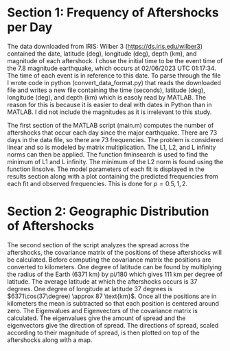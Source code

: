 # Section 1: Frequency of Aftershocks per Day

The data downloaded from IRIS: Wilber 3 (https://ds.iris.edu/wilber3) contained the date, latitude (deg), longitude (deg), depth (km), and magnitude of each aftershock. I chose the initial time to be the event time of the 7.8 magnitude earthquake, which occurs at 02/06/2023 UTC 01:17:34. The time of each event is in reference to this date. To parse through the file I wrote code in python (convert_data_format.py) that reads the downloaded file and writes a new file containing the time (seconds), latitude (deg), longitude (deg), and depth (km) which is easoly read by MATLAB. The reason for this is because it is easier to deal with dates in Python than in MATLAB. I did not include the magnitudes as it is irrelevant to this study. 

The first section of the MATLAB script (main.m) computes the number of aftershocks that occur each day since the major earthquake. There are 73 days in the data file, so there are 73 frequencies. The problem is considered linear and so is modeled by matrix multiplication. The L1, L2, and L infinity norms can then be applied. The function fminsearch is used to find the minimum of L1 and L infinity. The minimum of the L2 norm is found using the function linsolve. The model parameters of each fit is displayed in the results section along with a plot containing the predicted frequencies from each fit and observed frequencies. This is done for $p = 0.5, 1, 2$.

# Section 2: Geographic Distribution of Aftershocks

The second section of the script analyzes the spread across the aftershocks, the covariance matrix of the positions of these aftershocks will be calculated. Before computing the covariance matrix the positions are converted to kilometers. One degree of latitude can be found by multiplying the radius of the Earth (6371 km) by pi/180 which gives 111 km per degree of latitude. The average latitude at which the aftershocks occurs is 37 degrees. One degree of longitude at latitude 37 degrees is $6371\cos(37\degree) \approx 87 \text{km}$. Once all the positions are in kilometers the mean is subtracted so that each position is centered around zero. The Eigenvalues and Eigenvectors of the covariance matrix is calculated. The eigenvalues give the amount of spread and the eigenvectors give the direction of spread. The directions of spread, scaled according to their magnitude of spread, is then plotted on top of the aftershocks along with a map.
